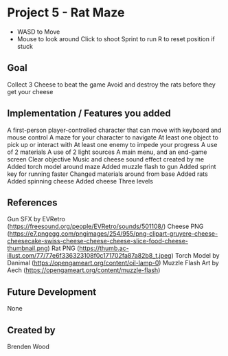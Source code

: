 # **Project 5 - Rat Maze**
* WASD to Move
* Mouse to look around
Click to shoot
Sprint to run
R to reset position if stuck

## Goal
Collect 3 Cheese to beat the game
Avoid and destroy the rats before they get your cheese

## Implementation / Features you added
A first-person player-controlled character that can move with keyboard and mouse control
A maze for your character to navigate
At least one object to pick up or interact with
At least one enemy to impede your progress
A use of 2 materials
A use of 2 light sources
A main menu, and an end-game screen
Clear objective
Music and cheese sound effect created by me
Added torch model around maze
Added muzzle flash to gun
Added sprint key for running faster
Changed materials around from base
Added rats 
Added spinning cheese
Added cheese
Three levels 

## References
Gun SFX by EVRetro (https://freesound.org/people/EVRetro/sounds/501108/)
Cheese PNG (https://e7.pngegg.com/pngimages/254/955/png-clipart-gruyere-cheese-cheesecake-swiss-cheese-cheese-cheese-slice-food-cheese-thumbnail.png)
Rat PNG (https://thumb.ac-illust.com/77/77e6f336323108f0c171702fa87a82b8_t.jpeg)
Torch Model by Danimal (https://opengameart.org/content/oil-lamp-0)
Muzzle Flash Art by Aech (https://opengameart.org/content/muzzle-flash)

## Future Development
None

## Created by
Brenden Wood
